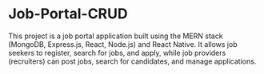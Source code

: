 # Job-Portal-CRUD
This project is a job portal application built using the MERN stack (MongoDB, Express.js, React, Node.js) and React Native. It allows job seekers to register, search for jobs, and apply, while job providers (recruiters) can post jobs, search for candidates, and manage applications.
